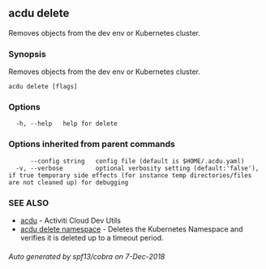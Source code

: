 ## acdu delete

Removes objects from the dev env or Kubernetes cluster.

### Synopsis


Removes objects from the dev env or Kubernetes cluster.

```
acdu delete [flags]
```

### Options

```
  -h, --help   help for delete
```

### Options inherited from parent commands

```
      --config string   config file (default is $HOME/.acdu.yaml)
  -v, --verbose         optional verbosity setting (default:'false'), if true temporary side effects (for instance temp directories/files are not cleaned up) for debugging
```

### SEE ALSO
* [acdu](acdu.md)	 - Activiti Cloud Dev Utils
* [acdu delete namespace](acdu_delete_namespace.md)	 - Deletes the Kubernetes Namespace and verifies it is deleted up to a timeout period.

###### Auto generated by spf13/cobra on 7-Dec-2018
